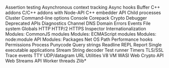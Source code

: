 Assertion testing
Asynchronous context tracking
Async hooks
Buffer
C++ addons
C/C++ addons with Node-API
C++ embedder API
Child processes
Cluster
Command-line options
Console
Corepack
Crypto
Debugger
Deprecated APIs
Diagnostics Channel
DNS
Domain
Errors
Events
File system
Globals
HTTP
HTTP/2
HTTPS
Inspector
Internationalization
Modules: CommonJS modules
Modules: ECMAScript modules
Modules: node:module API
Modules: Packages
Net
OS
Path
Performance hooks
Permissions
Process
Punycode
Query strings
Readline
REPL
Report
Single executable applications
Stream
String decoder
Test runner
Timers
TLS/SSL
Trace events
TTY
UDP/datagram
URL
Utilities
V8
VM
WASI
Web Crypto API
Web Streams API
Worker threads
Zlib\*
